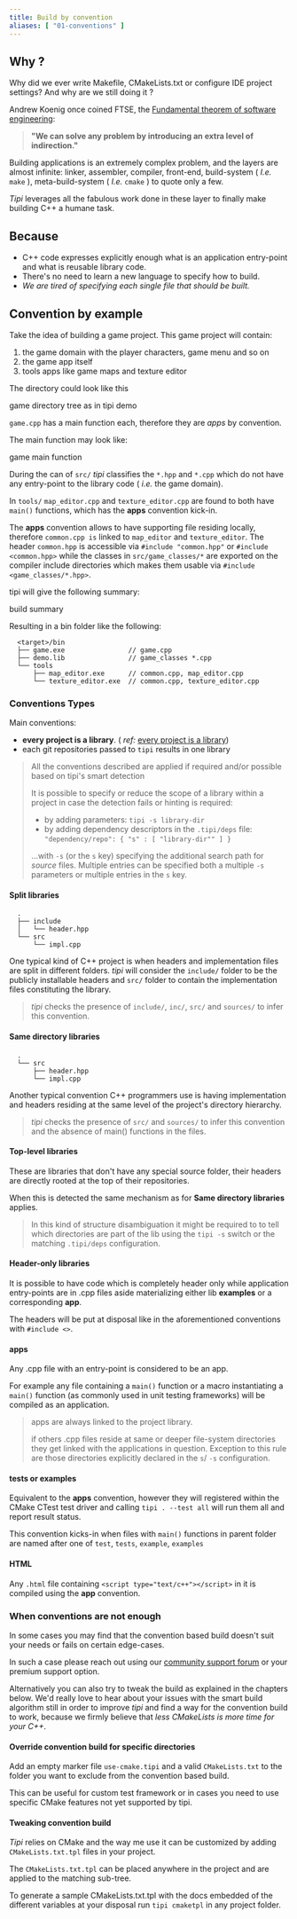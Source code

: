 ```yaml
---
title: Build by convention
aliases: [ "01-conventions" ]
---
```


## Why ?

Why did we ever write Makefile, CMakeLists.txt or configure IDE project settings? And why are we still doing it ?

Andrew Koenig once coined FTSE, the [Fundamental theorem of software engineering](https://en.wikipedia.org/wiki/Fundamental_theorem_of_software_engineering): 

> **"We can solve any problem by introducing an extra level of indirection."**

Building applications is an extremely complex problem, and the layers are almost infinite: linker, assembler, compiler, front-end, build-system ( *I.e.* `make` ), meta-build-system ( *I.e.* `cmake` ) to quote only a few.

_Tipi_ leverages all the fabulous work done in these layer to finally make building C++ a humane task.

## Because

- C++ code expresses explicitly enough what is an application entry-point and what is reusable library code.
- There's no need to learn a new language to specify how to build.
- _We are tired of specifying each single file that should be built._

## Convention by example

Take the idea of building a game project. This game project will contain: 

1. the game domain with the player characters, game menu and so on
2. the game app itself
3. tools apps like game maps and texture editor

The directory could look like this

<div class="columns">
  <div class="column is-10">
    <content-img-figure src="./assets/build-by-convention-00.png">
      game directory tree as in tipi demo
    </content-img-figure>
  </div>
</div>

`game.cpp` has a main function each, therefore they are *apps* by convention.

The main function may look like: 

<div class="columns">
  <div class="column is-10">
    <content-img-figure src="./assets/build-by-convention-01.png">
      game main function
    </content-img-figure>
  </div>
</div>

During the can of `src/` _tipi_ classifies the `*.hpp` and `*.cpp` which do not have any entry-point to the library code ( *i.e.* the game domain).

In `tools/` `map_editor.cpp` and `texture_editor.cpp` are found to both have `main()` functions, which has the **apps** convention kick-in.

The **apps** convention allows to have supporting file residing locally, therefore `common.cpp is` linked to `map_editor` and `texture_editor`. The header `common.hpp` is accessible via `#include "common.hpp"` or `#include <common.hpp>` while the classes in `src/game_classes/*` are exported on the compiler include directories which makes them usable via `#include <game_classes/*.hpp>`.

tipi will give the following summary: 

<div class="columns">
  <div class="column is-10">
    <content-img-figure src="./assets/build-by-convention-02.png">
      build summary
    </content-img-figure>
  </div>
</div>

Resulting in a bin folder like the following:

```
  <target>/bin
  ├── game.exe                // game.cpp
  ├── demo.lib                // game_classes *.cpp
  └── tools
      ├── map_editor.exe      // common.cpp, map_editor.cpp
      └── texture_editor.exe  // common.cpp, texture_editor.cpp
```

### Conventions Types

Main conventions:

- **every project is a library**. ( *ref:* [every project is a library](/documentation/#every-project-is-a-library))
- each git repositories passed to `tipi` results in one library

> All the conventions described are applied if required and/or possible based on tipi's smart detection
>
> It is possible to specify or reduce the scope of a library within a project in case the detection fails or hinting is required:
>
> - by adding parameters: `tipi -s library-dir`
> - by adding dependency descriptors in the `.tipi/deps` file: `"dependency/repo": { "s" : [ "library-dir"" ] }`
>
> ...with `-s` (or the `s` key) specifying the additional search path for _source_ files. Multiple entries can be specified 
> both a multiple `-s` parameters or multiple entries in the `s` key.

#### Split libraries

```
  .
  ├── include
  │   └── header.hpp
  └── src
      └── impl.cpp
```

One typical kind of C++ project is when headers and implementation files are split in different folders. _tipi_ will consider the `include/` folder to be the publicly installable headers and `src/` folder to contain the implementation files constituting the library.

> _tipi_ checks the presence of `include/`, `inc/`, `src/` and `sources/` to infer this convention.

#### Same directory libraries

```
  .
  └── src
      ├── header.hpp
      └── impl.cpp
```

Another typical convention C++ programmers use is having implementation and headers residing at the same level of the project's directory hierarchy.

> _tipi_ checks the presence of `src/` and `sources/` to infer this convention and the absence of main() functions in the files.

#### Top-level libraries

These are libraries that don't have any special source folder, their headers are directly rooted at the top of their repositories.

When this is detected the same mechanism as for **Same directory libraries** applies. 

> In this kind of structure disambiguation it might be required to to tell which directories are part of the lib using the `tipi -s` switch or the matching `.tipi/deps` configuration.

#### Header-only libraries

<!-- ::::TODO rewrite this part:::: -->

It is possible to have code which is completely header only while application entry-points are in .cpp files aside materializing either lib **examples** or a corresponding **app**.

The headers will be put at disposal like in the aforementioned conventions with ``#include <>``.

#### apps

Any .cpp file with an entry-point is considered to be an app.

For example any file containing a `main()` function or a macro instantiating a `main()` function (as commonly used in unit testing frameworks) will be compiled as an application.

> apps are always linked to the project library.
>
> if others .cpp files reside at same or deeper file-system directories they get linked with the applications in question. Exception to this rule are those directories explicitly declared in the `s`/ `-s` configuration.

#### tests or examples

Equivalent to the **apps** convention, however they will registered within the CMake CTest test driver and calling ``tipi . --test all`` will run them all and report result status.

This convention kicks-in when files with `main()` functions in parent folder are named after one of `test`, `tests`, `example`, `examples`

#### HTML

Any `.html` file containing ``<script type="text/c++"></script>`` in it is compiled using the **app** convention.

### When conventions are not enough

In some cases you may find that the convention based build doesn't suit your needs or fails on certain edge-cases.

In such a case please reach out using our [community support forum](https://github.com/tipi-build/community-support) or your premium support option.

Alternatively you can also try to tweak the build as explained in the chapters below. We'd really love to hear about your issues with the smart build algorithm still in order to improve _tipi_ and find a way for the convention build to work, because we firmly believe that _less CMakeLists is more time for your C++_.

#### Override convention build for specific directories

Add an empty marker file `use-cmake.tipi` and a valid `CMakeLists.txt` to the folder you want to exclude from the convention based build.

This can be useful for custom test framework or in cases you need to use specific CMake features not yet supported by tipi.

#### Tweaking convention build

_Tipi_ relies on CMake and the way me use it can be customized by adding `CMakeLists.txt.tpl` files in your project.

The `CMakeLists.txt.tpl` can be placed anywhere in the project and are applied to the matching sub-tree.

To generate a sample CMakeLists.txt.tpl with the docs embedded of the different variables at your disposal run `tipi cmaketpl` in any project folder.
